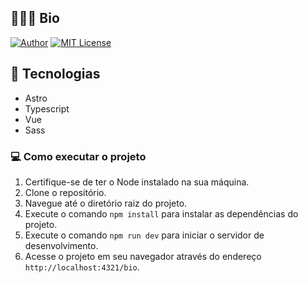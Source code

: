 ## 👨🏻‍💻 Bio

[![Author](https://img.shields.io/badge/author-ClodoaldoDantas-7c3aed)](https://github.com/ClodoaldoDantas)
[![MIT License](https://img.shields.io/badge/License-MIT-7c3aed.svg)](https://choosealicense.com/licenses/mit/)

## 🚀 Tecnologias

- Astro
- Typescript
- Vue
- Sass

### 💻 Como executar o projeto

1. Certifique-se de ter o Node instalado na sua máquina.
2. Clone o repositório.
3. Navegue até o diretório raiz do projeto.
4. Execute o comando `npm install` para instalar as dependências do projeto.
5. Execute o comando `npm run dev` para iniciar o servidor de desenvolvimento.
6. Acesse o projeto em seu navegador através do endereço `http://localhost:4321/bio`.
